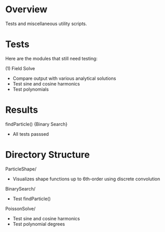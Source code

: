 # Overview
Tests and miscellaneous utility scripts.

# Tests 
Here are the modules that still need testing:

(1) Field Solve
- Compare output with various analytical solutions
- Test sine and cosine harmonics
- Test polynomials

# Results
findParticle() {Binary Search}
- All tests passsed

# Directory Structure
ParticleShape/
- Visualizes shape functions up to 6th-order using discrete convolution

BinarySearch/
- Test findParticle()

PoissonSolve/
- Test sine and cosine harmonics
- Test polynomial degrees